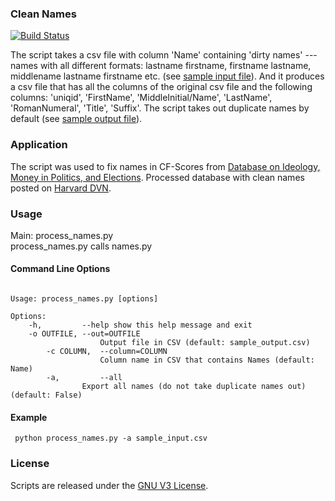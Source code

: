 ### Clean Names

[![Build Status](https://travis-ci.org/soodoku/clean-names.svg?branch=master)](https://travis-ci.org/soodoku/clean-names)

The script takes a csv file with column 'Name' containing 'dirty names' --- names with all different formats: lastname firstname, firstname lastname, middlename lastname firstname etc. (see [sample input file](sample_input.csv)). And it produces a csv file that has all the columns of the original csv file and the following columns: 'uniqid', 'FirstName', 'MiddleInitial/Name', 'LastName', 'RomanNumeral', 'Title', 'Suffix'. The script takes out duplicate names by default (see [sample output file](sample_output.csv)).

### Application
The script was used to fix names in CF-Scores from [Database on Ideology, Money in Politics, and Elections][]. Processed database with clean names posted on [Harvard DVN][].

### Usage

Main: process\_names.py  
process\_names.py calls names.py

#### Command Line Options
<pre><code>
Usage: process_names.py [options]

Options:  
 	-h, 	    --help show this help message and exit  
 	-o OUTFILE, --out=OUTFILE  
                  	Output file in CSV (default: sample_output.csv)  
    	-c COLUMN,  --column=COLUMN  
                  	Column name in CSV that contains Names (default: Name)    
    	-a, 	    --all      	
    			Export all names (do not take duplicate names out)  (default: False)  
</code></pre>

#### Example
<pre><code> python process_names.py -a sample_input.csv </code></pre>

### License
Scripts are released under the [GNU V3 License][].

  [GNU V3 License]: License.md
  [Database on Ideology, Money in Politics, and Elections]: http://data.stanford.edu/dime 
  [Harvard DVN]: https://dataverse.harvard.edu/dataset.xhtml?persistentId=doi:10.7910/DVN/28949
